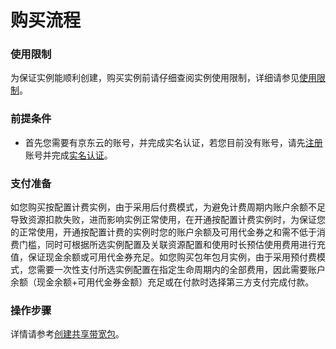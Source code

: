 # 购买流程

### 使用限制
为保证实例能顺利创建，购买实例前请仔细查阅实例使用限制，详细请参见[使用限制](../Introduction/Restrictions.md)。

### 前提条件
- 首先您需要有京东云的账号，并完成实名认证，若您目前没有账号，请先[注册](https://user.jdcloud.com/register?source=jdcloud&ReturnUrl=https%3A%2F%2Fwww.jdcloud.com)账号并完成[实名认证](https://docs.jdcloud.com/cn/real-name-verification/introduction)。

### 支付准备
如您购买按配置计费实例，由于采用后付费模式，为避免计费周期内账户余额不足导致资源扣款失败，进而影响实例正常使用，在开通按配置计费实例时，为保证您的正常使用，开通按配置计费的实例时您的账户余额及可用代金券之和需不低于消费门槛，同时可根据所选实例配置及关联资源配置和使用时长预估使用费用进行充值，保证现金余额或可用代金券充足。如您购买包年包月实例，由于采用预付费模式，您需要一次性支付所选实例配置在指定生命周期内的全部费用，因此需要账户余额（现金余额+可用代金券金额）充足或在付款时选择第三方支付完成付款。

### 操作步骤
详情请参考[创建共享带宽包](../Operation-Guide/Create-Bwp.md)。
